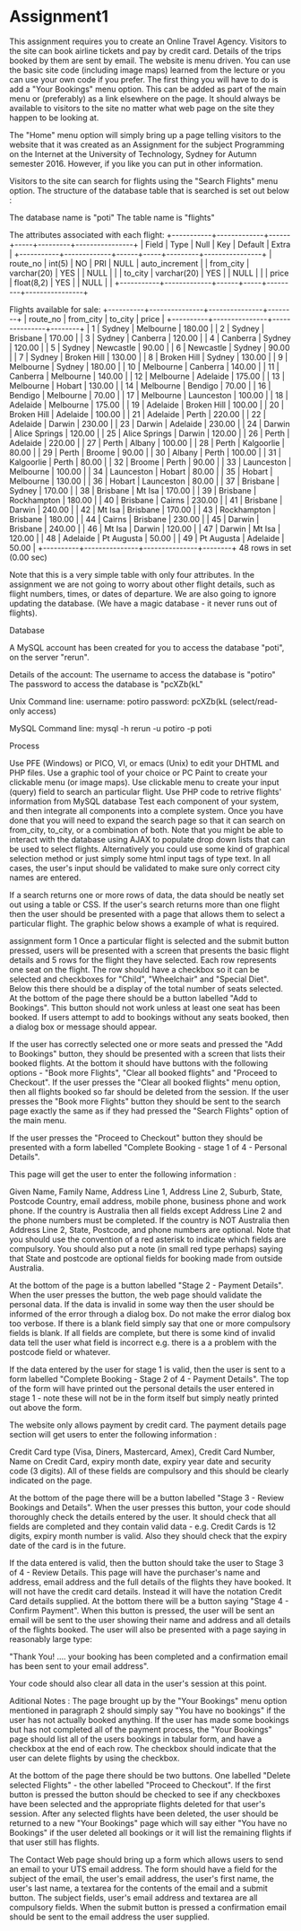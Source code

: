 # Assignment1

This assignment requires you to create an Online Travel Agency. Visitors to the site can book airline tickets and pay by credit card. Details of the trips booked by them are sent by email. The website is menu driven. You can use the basic site code (including image maps) learned from the lecture or you can use your own code if you prefer. The first thing you will have to do is add a "Your Bookings" menu option. This can be added as part of the main menu or (preferably) as a link elsewhere on the page. It should always be available to visitors to the site no matter what web page on the site they happen to be looking at.

The "Home" menu option will simply bring up a page telling visitors to the website that it was created as an Assignment for the subject Programming on the Internet at the University of Technology, Sydney for Autumn semester 2016. However, if you like you can put in other information.

Visitors to the site can search for flights using the "Search Flights" menu option. The structure of the database table that is searched is set out below :

The database name is "poti"
The table name is "flights"

The attributes associated with each flight:
+-----------+-------------+------+-----+---------+----------------+
| Field     | Type        | Null | Key | Default | Extra          |
+-----------+-------------+------+-----+---------+----------------+
| route_no  | int(5)      | NO   | PRI | NULL    | auto_increment |
| from_city | varchar(20) | YES  |     | NULL    |                |
| to_city   | varchar(20) | YES  |     | NULL    |                |
| price     | float(8,2)  | YES  |     | NULL    |                |
+-----------+-------------+------+-----+---------+----------------+


Flights available for sale:
+----------+---------------+---------------+--------+
| route_no | from_city     | to_city       | price  |
+----------+---------------+---------------+--------+
|        1 | Sydney        | Melbourne     | 180.00 |
|        2 | Sydney        | Brisbane      | 170.00 |
|        3 | Sydney        | Canberra      | 120.00 |
|        4 | Canberra      | Sydney        | 120.00 |
|        5 | Sydney        | Newcastle     |  90.00 |
|        6 | Newcastle     | Sydney        |  90.00 |
|        7 | Sydney        | Broken Hill   | 130.00 |
|        8 | Broken Hill   | Sydney        | 130.00 |
|        9 | Melbourne     | Sydney        | 180.00 |
|       10 | Melbourne     | Canberra      | 140.00 |
|       11 | Canberra      | Melbourne     | 140.00 |
|       12 | Melbourne     | Adelaide      | 175.00 |
|       13 | Melbourne     | Hobart        | 130.00 |
|       14 | Melbourne     | Bendigo       |  70.00 |
|       16 | Bendigo       | Melbourne     |  70.00 |
|       17 | Melbourne     | Launceston    | 100.00 |
|       18 | Adelaide      | Melbourne     | 175.00 |
|       19 | Adelaide      | Broken Hill   | 100.00 |
|       20 | Broken Hill   | Adelaide      | 100.00 |
|       21 | Adelaide      | Perth         | 220.00 |
|       22 | Adelaide      | Darwin        | 230.00 |
|       23 | Darwin        | Adelaide      | 230.00 |
|       24 | Darwin        | Alice Springs | 120.00 |
|       25 | Alice Springs | Darwin        | 120.00 |
|       26 | Perth         | Adelaide      | 220.00 |
|       27 | Perth         | Albany        | 100.00 |
|       28 | Perth         | Kalgoorlie    |  80.00 |
|       29 | Perth         | Broome        |  90.00 |
|       30 | Albany        | Perth         | 100.00 |
|       31 | Kalgoorlie    | Perth         |  80.00 |
|       32 | Broome        | Perth         |  90.00 |
|       33 | Launceston    | Melbourne     | 100.00 |
|       34 | Launceston    | Hobart        |  80.00 |
|       35 | Hobart        | Melbourne     | 130.00 |
|       36 | Hobart        | Launceston    |  80.00 |
|       37 | Brisbane      | Sydney        | 170.00 |
|       38 | Brisbane      | Mt Isa        | 170.00 |
|       39 | Brisbane      | Rockhampton   | 180.00 |
|       40 | Brisbane      | Cairns        | 230.00 |
|       41 | Brisbane      | Darwin        | 240.00 |
|       42 | Mt Isa        | Brisbane      | 170.00 |
|       43 | Rockhampton   | Brisbane      | 180.00 |
|       44 | Cairns        | Brisbane      | 230.00 |
|       45 | Darwin        | Brisbane      | 240.00 |
|       46 | Mt Isa        | Darwin        | 120.00 |
|       47 | Darwin        | Mt Isa        | 120.00 |
|       48 | Adelaide      | Pt Augusta    |  50.00 |
|       49 | Pt Augusta    | Adelaide      |  50.00 |
+----------+---------------+---------------+--------+
48 rows in set (0.00 sec)

Note that this is a very simple table with only four attributes. In the assignment we are not going to worry about other flight details, such as flight numbers, times, or dates of departure. We are also going to ignore updating the database. (We have a magic database - it never runs out of flights).

Database

A MySQL account has been created for you to access the database "poti", on the server "rerun".

Details of the account:
The username to access the database is "potiro"
The password to access the database is "pcXZb(kL"

Unix Command line:
username: potiro  password: pcXZb(kL (select/read-only access)

MySQL Command line:
mysql -h rerun -u potiro -p  poti

Process

Use PFE (Windows) or PICO, VI, or emacs (Unix) to edit your DHTML and PHP files.
Use a graphic tool of your choice or PC Paint to create your clickable menu (or image maps).
Use clickable menu to create your input (query) field to search an particular flight.
Use PHP code to retrive flights' information from MySQL database
Test each component of your system, and then integrate all components into a complete system.
Once you have done that you will need to expand the search page so that it can search on from_city, to_city, or a combination of both. Note that you might be able to interact with the database using AJAX to populate drop down lists that can be used to select flights. Alternatively you could use some kind of graphical selection method or just simply some html input tags of type text. In all cases, the user's input should be validated to make sure only correct city names are entered.

If a search returns one or more rows of data, the data should be neatly set out using a table or CSS. If the user's search returns more than one flight then the user should be presented with a page that allows them to select a particular flight. The graphic below shows a example of what is required.

assignment form 1
Once a particular flight is selected and the submit button pressed, users will be presented with a screen that presents the basic flight details and 5 rows for the flight they have selected. Each row represents one seat on the flight. The row should have a checkbox so it can be selected and checkboxes for "Child", "Wheelchair" and "Special Diet". Below this there should be a display of the total number of seats selected. At the bottom of the page there should be a button labelled "Add to Bookings". This button should not work unless at least one seat has been booked. If users attempt to add to bookings without any seats booked, then a dialog box or message should appear.

If the user has correctly selected one or more seats and pressed the "Add to Bookings" button, they should be presented with a screen that lists their booked flights. At the bottom it should have buttons with the following options - "Book more Flights", "Clear all booked flights" and "Proceed to Checkout". If the user presses the "Clear all booked flights" menu option, then all flights booked so far should be deleted from the session. If the user presses the "Book more Flights" button they should be sent to the search page exactly the same as if they had pressed the "Search Flights" option of the main menu.

If the user presses the "Proceed to Checkout" button they should be presented with a form labelled "Complete Booking - stage 1 of 4 - Personal Details".

This page will get the user to enter the following information :

Given Name, Family Name, Address Line 1, Address Line 2, Suburb, State, Postcode Country, email address, mobile phone, business phone and work phone. If the country is Australia then all fields except Address Line 2 and the phone numbers must be completed. If the country is NOT Australia then Address Line 2, State, Postcode, and phone numbers are optional. Note that you should use the convention of a red asterisk to indicate which fields are compulsory. You should also put a note (in small red type perhaps) saying that State and postcode are optional fields for booking made from outside Australia.

At the bottom of the page is a button labelled "Stage 2 - Payment Details". When the user presses the button, the web page should validate the personal data. If the data is invalid in some way then the user should be informed of the error through a dialog box. Do not make the error dialog box too verbose. If there is a blank field simply say that one or more compulsory fields is blank. If all fields are complete, but there is some kind of invalid data tell the user what field is incorrect e.g. there is a a problem with the postcode field or whatever.

If the data entered by the user for stage 1 is valid, then the user is sent to a form labelled "Complete Booking - Stage 2 of 4 - Payment Details". The top of the form will have printed out the personal details the user entered in stage 1 - note these will not be in the form itself but simply neatly printed out above the form.

The website only allows payment by credit card. The payment details page section will get users to enter the following information :

Credit Card type (Visa, Diners, Mastercard, Amex), Credit Card Number, Name on Credit Card, expiry month date, expiry year date and security code (3 digits). All of these fields are compulsory and this should be clearly indicated on the page.

At the bottom of the page there will be a button labelled "Stage 3 - Review Bookings and Details". When the user presses this button, your code should thoroughly check the details entered by the user. It should check that all fields are completed and they contain valid data - e.g. Credit Cards is 12 digits, expiry month number is valid. Also they should check that the expiry date of the card is in the future.

If the data entered is valid, then the button should take the user to Stage 3 of 4 - Review Details. This page will have the purchaser's name and address, email address and the full details of the flights they have booked. It will not have the credit card details. Instead it will have the notation Credit Card details supplied. At the bottom there will be a button saying "Stage 4 - Confirm Payment". When this button is pressed, the user will be sent an email will be sent to the user showing their name and address and all details of the flights booked. The user will also be presented with a page saying in reasonably large type:

"Thank You! .... your booking has been completed and a confirmation email has been sent to your email address".

Your code should also clear all data in the user's session at this point.

Aditional Notes : The page brought up by the "Your Bookings" menu option mentioned in paragraph 2 should simply say "You have no bookings" if the user has not actually booked anything. If the user has made some bookings but has not completed all of the payment process, the "Your Bookings" page should list all of the users bookings in tabular form, and have a checkbox at the end of each row. The checkbox should indicate that the user can delete flights by using the checkbox.

At the bottom of the page there should be two buttons. One labelled "Delete selected Flights" - the other labelled "Proceed to Checkout". If the first button is pressed the button should be checked to see if any checkboxes have been selected and the appropriate flights deleted for that user's session. After any selected flights have been deleted, the user should be returned to a new "Your Bookings" page which will say either "You have no Bookings" if the user deleted all bookings or it will list the remaining flights if that user still has flights.

The Contact Web page should bring up a form which allows users to send an email to your UTS email address. The form should have a field for the subject of the email, the user's email address, the user's first name, the user's last name, a textarea for the contents of the email and a submit button. The subject fields, user's email address and textarea are all compulsory fields. When the submit button is pressed a confirmation email should be sent to the email address the user supplied.
